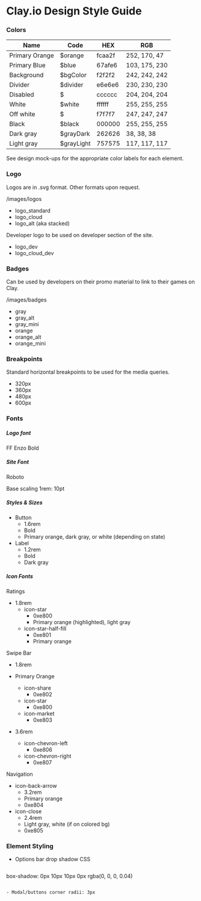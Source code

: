 # Clay.io Design Style Guide

### Colors

Name          | Code       | HEX    | RGB
--------------|------------|--------|--------------
Primary Orange| $orange    | fcaa2f | 252, 170, 47
Primary Blue  | $blue      | 67afe6 | 103, 175, 230
Background    | $bgColor   | f2f2f2 | 242, 242, 242
Divider       | $divider   | e6e6e6 | 230, 230, 230
Disabled      | $          | cccccc | 204, 204, 204
White         | $white     | ffffff | 255, 255, 255
Off white     | $          | f7f7f7 | 247, 247, 247
Black         | $black     | 000000 | 255, 255, 255
Dark gray     | $grayDark  | 262626 | 38, 38, 38
Light gray    | $grayLight | 757575 | 117, 117, 117

See design mock-ups for the appropriate color labels for each element.

### Logo
Logos are in .svg format. Other formats upon request.

  /images/logos

- logo_standard
- logo_cloud
- logo_alt (aka stacked)

Developer logo to be used on developer section of the site.

- logo_dev
- logo_cloud_dev

### Badges
Can be used by developers on their promo material to link to their games on Clay.

  /images/badges

- gray
- gray_alt
- gray_mini
- orange
- orange_alt
- orange_mini

### Breakpoints
Standard horizontal breakpoints to be used for the media queries.
- 320px
- 360px
- 480px
- 600px  

### Fonts

##### Logo font

FF Enzo Bold

##### Site Font

Roboto

Base scaling 1rem: 10pt

##### Styles & Sizes

- Button
  - 1.6rem
  - Bold
  - Primary orange, dark gray, or white (depending on state)  
- Label
  - 1.2rem
  - Bold
  - Dark gray


##### Icon Fonts

Ratings
- 1.8rem
  - icon-star
    - 0xe800
    - Primary orange (highlighted), light gray
  - icon-star-half-fill
    - 0xe801
    - Primary orange

Swipe Bar
- 1.8rem
- Primary Orange
  - icon-share
    - 0xe802
  - icon-star
    - 0xe800
  - icon-market
    - 0xe803  

- 3.6rem
  - icon-chevron-left
    - 0xe806
  - icon-chevron-right
    - 0xe807  

Navigation
  - icon-back-arrow
    - 3.2rem
    - Primary orange
    - 0xe804
  - icon-close
    - 2.4rem
    - Light gray, white (if on colored bg)
    - 0xe805  

### Element Styling

- Options bar drop shadow CSS  

  ```
box-shadow: 0px 10px 10px 0px rgba(0, 0, 0, 0.04)
  ```

- Modal/buttons corner radii: 3px
